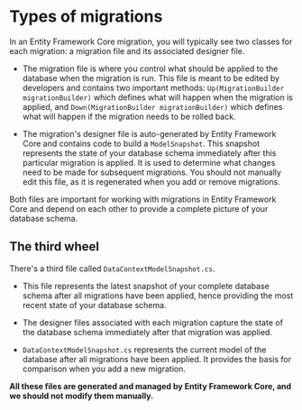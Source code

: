 ﻿# Types of migrations

In an Entity Framework Core migration, you will typically see two classes for each migration: a migration file and its associated designer file.

- The migration file is where you control what should be applied to the database when the migration is run. This file is meant to be edited by developers and contains two important methods: `Up(MigrationBuilder migrationBuilder)` which defines what will happen when the migration is applied, and `Down(MigrationBuilder migrationBuilder)` which defines what will happen if the migration needs to be rolled back.

- The migration's designer file is auto-generated by Entity Framework Core and contains code to build a `ModelSnapshot`. This snapshot represents the state of your database schema immediately after this particular migration is applied. It is used to determine what changes need to be made for subsequent migrations. You should not manually edit this file, as it is regenerated when you add or remove migrations.

Both files are important for working with migrations in Entity Framework Core and depend on each other to provide a complete picture of your database schema.

## The third wheel

There's a third file called `DataContextModelSnapshot.cs`.

- This file represents the latest snapshot of your complete database schema after all migrations have been applied, hence providing the most recent state of your database schema.

- The designer files associated with each migration capture the state of the database schema immediately after that migration was applied.

- `DataContextModelSnapshot.cs` represents the current model of the database after all migrations have been applied. It provides the basis for comparison when you add a new migration.

**All these files are generated and managed by Entity Framework Core, and we should not modify them manually.**